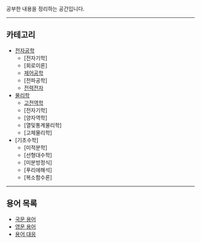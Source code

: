 공부한 내용을 정리하는 공간입니다.

---

## 카테고리
- [전자공학](./EE/ElectricalEngineering.md)
  - [전자기학]
  - [회로이론]
  - [제어공학](./EE/ControlEngineering/ControlEngineering.md)
  - [전파공학]
  - [전력전자](./EE/PowerElectronics/PowerElectronics.md)
- [물리학](./PHY/Physics.md)
  - [고전역학](./PHY/ClassicalMechanics/ClassicalMechanics.md)
  - [전자기학]
  - [양자역학]
  - [열및통계물리학]
  - [고체물리학]
- [기초수학]
  - [미적분학]
  - [선형대수학]
  - [미분방정식]
  - [푸리에해석]
  - [복소함수론]

---

## 용어 목록
- [국문 용어](./terminology/KIndex.md)
- [영문 용어](./terminology/EIndex.md)
- [용어 대응](./terminology/국문_영문_용어대응표.md)
